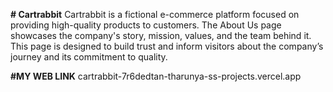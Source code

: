 
**# Cartrabbit**
Cartrabbit is a fictional e-commerce platform focused on providing high-quality products to customers. The About Us page showcases the company's story, mission, values, and the team behind it. This page is designed to build trust and inform visitors about the company’s journey and its commitment to quality.


**#MY WEB LINK**
cartrabbit-7r6dedtan-tharunya-ss-projects.vercel.app

